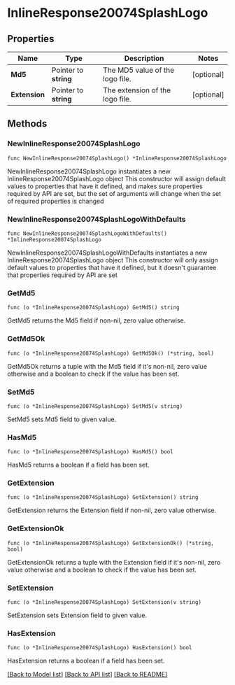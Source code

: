 # InlineResponse20074SplashLogo

## Properties

Name | Type | Description | Notes
------------ | ------------- | ------------- | -------------
**Md5** | Pointer to **string** | The MD5 value of the logo file. | [optional] 
**Extension** | Pointer to **string** | The extension of the logo file. | [optional] 

## Methods

### NewInlineResponse20074SplashLogo

`func NewInlineResponse20074SplashLogo() *InlineResponse20074SplashLogo`

NewInlineResponse20074SplashLogo instantiates a new InlineResponse20074SplashLogo object
This constructor will assign default values to properties that have it defined,
and makes sure properties required by API are set, but the set of arguments
will change when the set of required properties is changed

### NewInlineResponse20074SplashLogoWithDefaults

`func NewInlineResponse20074SplashLogoWithDefaults() *InlineResponse20074SplashLogo`

NewInlineResponse20074SplashLogoWithDefaults instantiates a new InlineResponse20074SplashLogo object
This constructor will only assign default values to properties that have it defined,
but it doesn't guarantee that properties required by API are set

### GetMd5

`func (o *InlineResponse20074SplashLogo) GetMd5() string`

GetMd5 returns the Md5 field if non-nil, zero value otherwise.

### GetMd5Ok

`func (o *InlineResponse20074SplashLogo) GetMd5Ok() (*string, bool)`

GetMd5Ok returns a tuple with the Md5 field if it's non-nil, zero value otherwise
and a boolean to check if the value has been set.

### SetMd5

`func (o *InlineResponse20074SplashLogo) SetMd5(v string)`

SetMd5 sets Md5 field to given value.

### HasMd5

`func (o *InlineResponse20074SplashLogo) HasMd5() bool`

HasMd5 returns a boolean if a field has been set.

### GetExtension

`func (o *InlineResponse20074SplashLogo) GetExtension() string`

GetExtension returns the Extension field if non-nil, zero value otherwise.

### GetExtensionOk

`func (o *InlineResponse20074SplashLogo) GetExtensionOk() (*string, bool)`

GetExtensionOk returns a tuple with the Extension field if it's non-nil, zero value otherwise
and a boolean to check if the value has been set.

### SetExtension

`func (o *InlineResponse20074SplashLogo) SetExtension(v string)`

SetExtension sets Extension field to given value.

### HasExtension

`func (o *InlineResponse20074SplashLogo) HasExtension() bool`

HasExtension returns a boolean if a field has been set.


[[Back to Model list]](../README.md#documentation-for-models) [[Back to API list]](../README.md#documentation-for-api-endpoints) [[Back to README]](../README.md)


